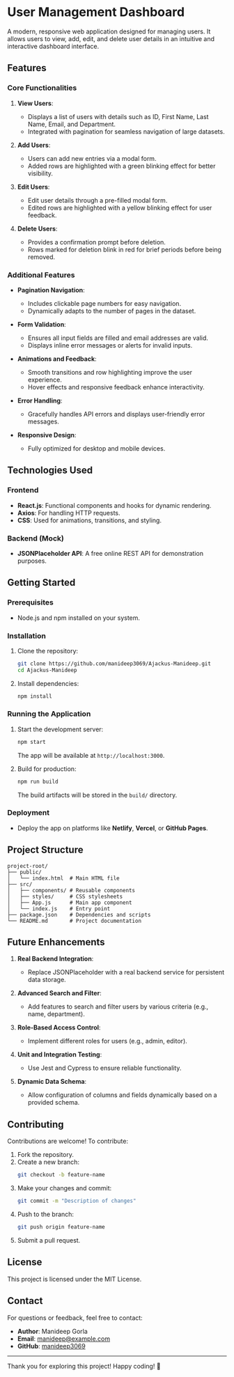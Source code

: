 # User Management Dashboard

A modern, responsive web application designed for managing users. It allows users to view, add, edit, and delete user details in an intuitive and interactive dashboard interface.

## Features

### Core Functionalities
1. **View Users**:
   - Displays a list of users with details such as ID, First Name, Last Name, Email, and Department.
   - Integrated with pagination for seamless navigation of large datasets.

2. **Add Users**:
   - Users can add new entries via a modal form.
   - Added rows are highlighted with a green blinking effect for better visibility.

3. **Edit Users**:
   - Edit user details through a pre-filled modal form.
   - Edited rows are highlighted with a yellow blinking effect for user feedback.

4. **Delete Users**:
   - Provides a confirmation prompt before deletion.
   - Rows marked for deletion blink in red for brief periods before being removed.

### Additional Features
- **Pagination Navigation**:
   - Includes clickable page numbers for easy navigation.
   - Dynamically adapts to the number of pages in the dataset.

- **Form Validation**:
   - Ensures all input fields are filled and email addresses are valid.
   - Displays inline error messages or alerts for invalid inputs.

- **Animations and Feedback**:
   - Smooth transitions and row highlighting improve the user experience.
   - Hover effects and responsive feedback enhance interactivity.

- **Error Handling**:
   - Gracefully handles API errors and displays user-friendly error messages.

- **Responsive Design**:
   - Fully optimized for desktop and mobile devices.

## Technologies Used

### Frontend
- **React.js**: Functional components and hooks for dynamic rendering.
- **Axios**: For handling HTTP requests.
- **CSS**: Used for animations, transitions, and styling.

### Backend (Mock)
- **JSONPlaceholder API**: A free online REST API for demonstration purposes.

## Getting Started

### Prerequisites
- Node.js and npm installed on your system.

### Installation
1. Clone the repository:
   ```bash
   git clone https://github.com/manideep3069/Ajackus-Manideep.git
   cd Ajackus-Manideep
   ```
2. Install dependencies:
   ```bash
   npm install
   ```

### Running the Application
1. Start the development server:
   ```bash
   npm start
   ```
   The app will be available at `http://localhost:3000`.

2. Build for production:
   ```bash
   npm run build
   ```
   The build artifacts will be stored in the `build/` directory.

### Deployment
- Deploy the app on platforms like **Netlify**, **Vercel**, or **GitHub Pages**.

## Project Structure
```
project-root/
├── public/
│   └── index.html  # Main HTML file
├── src/
│   ├── components/ # Reusable components
│   ├── styles/     # CSS stylesheets
│   ├── App.js      # Main app component
│   └── index.js    # Entry point
├── package.json    # Dependencies and scripts
└── README.md       # Project documentation
```

## Future Enhancements
1. **Real Backend Integration**:
   - Replace JSONPlaceholder with a real backend service for persistent data storage.

2. **Advanced Search and Filter**:
   - Add features to search and filter users by various criteria (e.g., name, department).

3. **Role-Based Access Control**:
   - Implement different roles for users (e.g., admin, editor).

4. **Unit and Integration Testing**:
   - Use Jest and Cypress to ensure reliable functionality.

5. **Dynamic Data Schema**:
   - Allow configuration of columns and fields dynamically based on a provided schema.

## Contributing
Contributions are welcome! To contribute:
1. Fork the repository.
2. Create a new branch:
   ```bash
   git checkout -b feature-name
   ```
3. Make your changes and commit:
   ```bash
   git commit -m "Description of changes"
   ```
4. Push to the branch:
   ```bash
   git push origin feature-name
   ```
5. Submit a pull request.

## License
This project is licensed under the MIT License.

## Contact
For questions or feedback, feel free to contact:
- **Author**: Manideep Gorla
- **Email**: manideep@example.com
- **GitHub**: [manideep3069](https://github.com/manideep3069)

---
Thank you for exploring this project! Happy coding! 🚀
